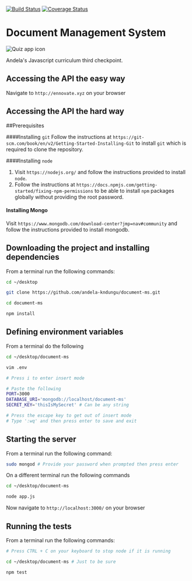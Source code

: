 [![Build Status](https://travis-ci.org/andela-kndungu/document-ms.svg?branch=master)](https://travis-ci.org/andela-kndungu/document-ms)
[![Coverage Status](https://coveralls.io/repos/github/andela-kndungu/document-ms/badge.svg?branch=master)](https://coveralls.io/github/andela-kndungu/document-ms?branch=master)

# Document Management System

![Quiz app icon](https://cloud.githubusercontent.com/assets/17295379/15103681/de0b7cb8-15b6-11e6-8d3e-1ae4500763c9.png)

Andela's Javascript curriculum third checkpoint.

## Accessing the API the easy way
Navigate to `http://ennovate.xyz` on your browser

## Accessing the API the hard way

##Prerequisites

####Installing `git`
Follow the instructions at `https://git-scm.com/book/en/v2/Getting-Started-Installing-Git` to install `git` which is required to clone the repository.

####Installing `node`
1. Visit `https://nodejs.org/` and follow the instructions provided to install `node`.
2. Follow the instructions at `https://docs.npmjs.com/getting-started/fixing-npm-permissions` to be able to install `npm` packages globally without providing the root password.

#### Installing Mongo
Visit `https://www.mongodb.com/download-center?jmp=nav#community` and follow the instructions provided to install mongodb.

## Downloading the project and installing dependencies
From a terminal run the following commands:

```bash
cd ~/desktop

git clone https://github.com/andela-kndungu/document-ms.git

cd document-ms

npm install
```

## Defining environment variables
From a terminal do the following

```bash
cd ~/desktop/document-ms

vim .env

# Press i to enter insert mode

# Paste the following
PORT=3000
DATABASE_URI='mongodb://localhost/document-ms'
SECRET_KEY='thisIsMySecret' # Can be any string

# Press the escape key to get out of insert mode
# Type ':wq' and then press enter to save and exit

```

## Starting the server

From a terminal run the following command:
```bash
sudo mongod # Provide your password when prompted then press enter
```
On a different terminal run the following commands

```bash
cd ~/desktop/document-ms

node app.js
```
Now navigate to `http://localhost:3000/` on your browser

## Running the tests
From a terminal run the following commands:

```bash
# Press CTRL + C on your keyboard to stop node if it is running

cd ~/desktop/document-ms # Just to be sure

npm test
```
